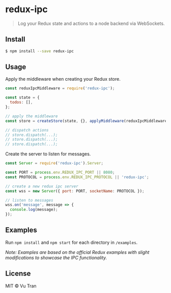 # redux-ipc

> Log your Redux state and actions to a node backend via WebSockets.

## Install

```bash
$ npm install --save redux-ipc
```

## Usage

Apply the middleware when creating your Redux store.

```js
const reduxIpcMiddleware = require('redux-ipc');

const state = {
  todos: [],
};

// apply the middleware
const store = createStore(state, {}, applyMiddleware(reduxIpcMiddleware));

// dispatch actions
// store.dispatch(...);
// store.dispatch(...);
// store.dispatch(...);
```

Create the server to listen for messages.

```js
const Server = require('redux-ipc').Server;

const PORT = process.env.REDUX_IPC_PORT || 8080;
const PROTOCOL = process.env.REDUX_IPC_PROTOCOL || 'redux-ipc';

// create a new redux ipc server
const wss = new Server({ port: PORT, socketName: PROTOCOL });

// listen to messages
wss.on('message', message => {
  console.log(message);
});
```

## Examples

Run `npm install` and `npm start` for each directory in `/examples`.

*Note: Examples are based on the official Redux examples with slight modifications to showcase the IPC functionality.*

## License

MIT © Vu Tran
